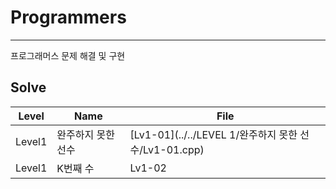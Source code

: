 # Programmers
---

프로그래머스 문제 해결 및 구현

## Solve
| <center>Level</center> | <center>Name</center>   | <center> File </center> |
| :------------- | :------------- | :------------- | 
| Level1      | 완주하지 못한 선수     |  [Lv1-01](../../LEVEL 1/완주하지 못한 선수/Lv1-01.cpp)      |
| Level1      | K번째 수     |  Lv1-02      |
